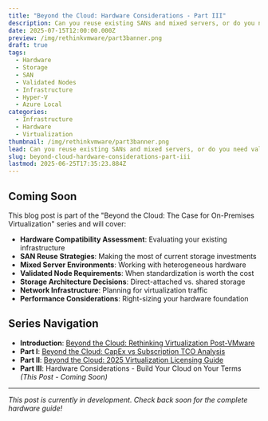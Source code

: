 ```yaml
---
title: "Beyond the Cloud: Hardware Considerations - Part III"
description: Can you reuse existing SANs and mixed servers, or do you need validated nodes? Build your cloud on your terms with the right hardware strategy.
date: 2025-07-15T12:00:00.000Z
preview: /img/rethinkvmware/part3banner.png
draft: true
tags:
  - Hardware
  - Storage
  - SAN
  - Validated Nodes
  - Infrastructure
  - Hyper-V
  - Azure Local
categories:
  - Infrastructure
  - Hardware
  - Virtualization
thumbnail: /img/rethinkvmware/part3banner.png
lead: Can you reuse existing SANs and mixed servers, or do you need validated nodes? Build your cloud on your terms.
slug: beyond-cloud-hardware-considerations-part-iii
lastmod: 2025-06-25T17:35:23.884Z
---
```


## Coming Soon

This blog post is part of the "Beyond the Cloud: The Case for On-Premises Virtualization" series and will cover:

- **Hardware Compatibility Assessment**: Evaluating your existing infrastructure
- **SAN Reuse Strategies**: Making the most of current storage investments
- **Mixed Server Environments**: Working with heterogeneous hardware
- **Validated Node Requirements**: When standardization is worth the cost
- **Storage Architecture Decisions**: Direct-attached vs. shared storage
- **Network Infrastructure**: Planning for virtualization traffic
- **Performance Considerations**: Right-sizing your hardware foundation

## Series Navigation

- **Introduction**: [Beyond the Cloud: Rethinking Virtualization Post-VMware](https://thisismydemo.cloud/post/rethinking-virtualization-post-vmware/)
- **Part I**: [Beyond the Cloud: CapEx vs Subscription TCO Analysis](https://thisismydemo.cloud/post/capex-subscription-tco-modeling-hyper-azure-local-avs/)
- **Part II**: [Beyond the Cloud: 2025 Virtualization Licensing Guide](https://thisismydemo.cloud/post/choosing-your-virtualization-platform-2025-licensing-analysis/)
- **Part III**: Hardware Considerations - Build Your Cloud on Your Terms *(This Post - Coming Soon)*

---

*This post is currently in development. Check back soon for the complete hardware guide!*
